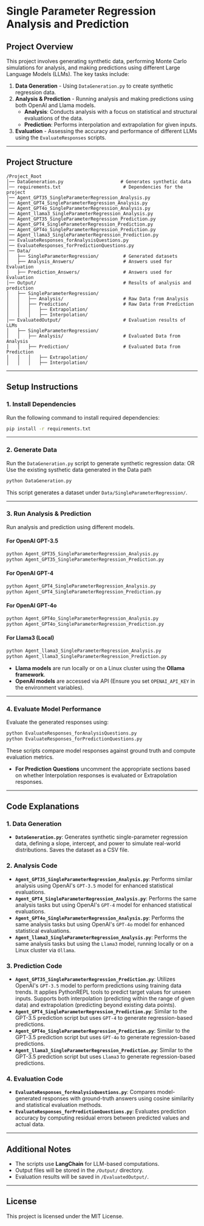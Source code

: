 # **Single Parameter Regression Analysis and Prediction**

## **Project Overview**

This project involves generating synthetic data, performing Monte Carlo simulations for analysis, and making predictions using different Large Language Models (LLMs). The key tasks include:

1. **Data Generation** - Using `DataGeneration.py` to create synthetic regression data.
2. **Analysis & Prediction** - Running analysis and making predictions using both OpenAI and Llama models.
   - **Analysis**: Conducts analysis with a focus on statistical and structural evaluations of the data.
   - **Prediction**: Performs interpolation and extrapolation for given inputs.
3. **Evaluation** - Assessing the accuracy and performance of different LLMs using the `EvaluateResponses` scripts.

---

## **Project Structure**

```
/Project_Root
│── DataGeneration.py                     # Generates synthetic data
│── requirements.txt                       # Dependencies for the project
│── Agent_GPT35_SingleParameterRegression_Analysis.py
│── Agent_GPT4_SingleParameterRegression_Analysis.py
│── Agent_GPT4o_SingleParameterRegression_Analysis.py
│── Agent_llama3_SingleParameterRegression_Analysis.py
│── Agent_GPT35_SingleParameterRegression_Prediction.py
│── Agent_GPT4_SingleParameterRegression_Prediction.py
│── Agent_GPT4o_SingleParameterRegression_Prediction.py
│── Agent_llama3_SingleParameterRegression_Prediction.py
│── EvaluateResponses_forAnalysisQuestions.py
│── EvaluateResponses_forPredictionQuestions.py
│── Data/
│   ├── SingleParameterRegression/         # Generated datasets
│   ├── Analysis_Answers/                  # Answers used for Evaluation
│   ├── Prediction_Answers/                # Answers used for Evaluation
│── Output/                                # Results of analysis and prediction
│   ├── SingleParameterRegression/         
│   │   ├── Analysis/                      # Raw Data from Analysis
│   │   ├── Prediction/                    # Raw Data from Prediction
│   │   │   ├── Extrapolation/
│   │   │   ├── Interpolation/
│── EvaluatedOutput/                       # Evaluation results of LLMs
│   ├── SingleParameterRegression/         
│   │   ├── Analysis/                      # Evaluated Data from Analysis
│   │   ├── Prediction/                    # Evaluated Data from Prediction
│   │   │   ├── Extrapolation/
│   │   │   ├── Interpolation/
```

---

## **Setup Instructions**

### **1. Install Dependencies**

Run the following command to install required dependencies:

```bash
pip install -r requirements.txt
```

---

### **2. Generate Data**

Run the `DataGeneration.py` script to generate synthetic regression data:
OR
Use the existing systhetic data generated in the Data path

```bash
python DataGeneration.py
```

This script generates a dataset under `Data/SingleParameterRegression/`.

---

### **3. Run Analysis & Prediction**

Run analysis and prediction using different models.

#### **For OpenAI GPT-3.5**

```bash
python Agent_GPT35_SingleParameterRegression_Analysis.py
python Agent_GPT35_SingleParameterRegression_Prediction.py
```

#### **For OpenAI GPT-4**

```bash
python Agent_GPT4_SingleParameterRegression_Analysis.py
python Agent_GPT4_SingleParameterRegression_Prediction.py
```

#### **For OpenAI GPT-4o**

```bash
python Agent_GPT4o_SingleParameterRegression_Analysis.py
python Agent_GPT4o_SingleParameterRegression_Prediction.py
```

#### **For Llama3 (Local)**

```bash
python Agent_llama3_SingleParameterRegression_Analysis.py
python Agent_llama3_SingleParameterRegression_Prediction.py
```

- **Llama models** are run locally or on a Linux cluster using the **Ollama framework**.
- **OpenAI models** are accessed via API (Ensure you set `OPENAI_API_KEY` in the environment variables).

---

### **4. Evaluate Model Performance**

Evaluate the generated responses using:

```bash
python EvaluateResponses_forAnalysisQuestions.py
python EvaluateResponses_forPredictionQuestions.py
```

These scripts compare model responses against ground truth and compute evaluation metrics.
- **For Prediction Questions** uncomment the appropriate sections based on whether Interpolation responses is evaluated or Extrapolation responses.

---

## **Code Explanations**

### **1. Data Generation**
- **`DataGeneration.py`**: Generates synthetic single-parameter regression data, defining a slope, intercept, and power to simulate real-world distributions. Saves the dataset as a CSV file.

### **2. Analysis Code**
- **`Agent_GPT35_SingleParameterRegression_Analysis.py`**: Performs similar analysis using OpenAI's `GPT-3.5` model for enhanced statistical evaluations.
- **`Agent_GPT4_SingleParameterRegression_Analysis.py`**: Performs the same analysis tasks but using OpenAI's `GPT-4` model for enhanced statistical evaluations.
- **`Agent_GPT4o_SingleParameterRegression_Analysis.py`**: Performs the same analysis tasks but using OpenAI's `GPT-4o` model for enhanced statistical evaluations.
- **`Agent_llama3_SingleParameterRegression_Analysis.py`**: Performs the same analysis tasks but using the `Llama3` model, running locally or on a Linux cluster via `Ollama`.

### **3. Prediction Code**
- **`Agent_GPT35_SingleParameterRegression_Prediction.py`**: Utilizes OpenAI's `GPT-3.5` model to perform predictions using training data trends. It applies PythonREPL tools to predict target values for unseen inputs. Supports both interpolation (predicting within the range of given data) and extrapolation (predicting beyond existing data points).
- **`Agent_GPT4_SingleParameterRegression_Prediction.py`**: Similar to the GPT-3.5 prediction script but uses `GPT-4` to generate regression-based predictions.
- **`Agent_GPT4o_SingleParameterRegression_Prediction.py`**: Similar to the GPT-3.5 prediction script but uses `GPT-4o` to generate regression-based predictions.
- **`Agent_llama3_SingleParameterRegression_Prediction.py`**: Similar to the GPT-3.5 prediction script but uses `Llama3` to generate regression-based predictions.

### **4. Evaluation Code**
- **`EvaluateResponses_forAnalysisQuestions.py`**: Compares model-generated responses with ground-truth answers using cosine similarity and statistical evaluation methods.
- **`EvaluateResponses_forPredictionQuestions.py`**: Evaluates prediction accuracy by computing residual errors between predicted values and actual data.

---

## **Additional Notes**
- The scripts use **LangChain** for LLM-based computations.
- Output files will be stored in the `/Output/` directory.
- Evaluation results will be saved in `/EvaluatedOutput/`.

---

## **License**
This project is licensed under the MIT License.
